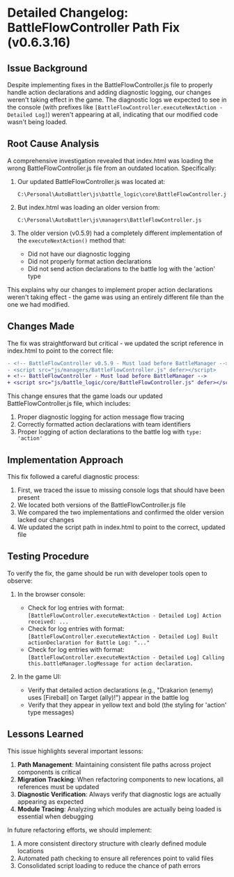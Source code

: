 # Detailed Changelog: BattleFlowController Path Fix (v0.6.3.16)

## Issue Background

Despite implementing fixes in the BattleFlowController.js file to properly handle action declarations and adding diagnostic logging, our changes weren't taking effect in the game. The diagnostic logs we expected to see in the console (with prefixes like `[BattleFlowController.executeNextAction - Detailed Log]`) weren't appearing at all, indicating that our modified code wasn't being loaded.

## Root Cause Analysis

A comprehensive investigation revealed that index.html was loading the wrong BattleFlowController.js file from an outdated location. Specifically:

1. Our updated BattleFlowController.js was located at:
   ```
   C:\Personal\AutoBattler\js\battle_logic\core\BattleFlowController.js
   ```

2. But index.html was loading an older version from:
   ```
   C:\Personal\AutoBattler\js\managers\BattleFlowController.js
   ```

3. The older version (v0.5.9) had a completely different implementation of the `executeNextAction()` method that:
   - Did not have our diagnostic logging
   - Did not properly format action declarations
   - Did not send action declarations to the battle log with the 'action' type

This explains why our changes to implement proper action declarations weren't taking effect - the game was using an entirely different file than the one we had modified.

## Changes Made

The fix was straightforward but critical - we updated the script reference in index.html to point to the correct file:

```diff
- <!-- BattleFlowController v0.5.9 - Must load before BattleManager -->
- <script src="js/managers/BattleFlowController.js" defer></script>
+ <!-- BattleFlowController - Must load before BattleManager -->
+ <script src="js/battle_logic/core/BattleFlowController.js" defer></script>
```

This change ensures that the game loads our updated BattleFlowController.js file, which includes:

1. Proper diagnostic logging for action message flow tracing
2. Correctly formatted action declarations with team identifiers
3. Proper logging of action declarations to the battle log with `type: 'action'`

## Implementation Approach

This fix followed a careful diagnostic process:
1. First, we traced the issue to missing console logs that should have been present
2. We located both versions of the BattleFlowController.js file
3. We compared the two implementations and confirmed the older version lacked our changes
4. We updated the script path in index.html to point to the correct, updated file

## Testing Procedure

To verify the fix, the game should be run with developer tools open to observe:

1. In the browser console:
   - Check for log entries with format: `[BattleFlowController.executeNextAction - Detailed Log] Action received: ...`
   - Check for log entries with format: `[BattleFlowController.executeNextAction - Detailed Log] Built actionDeclaration for Battle Log: "..."`
   - Check for log entries with format: `[BattleFlowController.executeNextAction - Detailed Log] Calling this.battleManager.logMessage for action declaration.`

2. In the game UI:
   - Verify that detailed action declarations (e.g., "Drakarion (enemy) uses [Fireball] on Target (ally)!") appear in the battle log
   - Verify that they appear in yellow text and bold (the styling for 'action' type messages)

## Lessons Learned

This issue highlights several important lessons:

1. **Path Management**: Maintaining consistent file paths across project components is critical
2. **Migration Tracking**: When refactoring components to new locations, all references must be updated
3. **Diagnostic Verification**: Always verify that diagnostic logs are actually appearing as expected
4. **Module Tracing**: Analyzing which modules are actually being loaded is essential when debugging

In future refactoring efforts, we should implement:

1. A more consistent directory structure with clearly defined module locations
2. Automated path checking to ensure all references point to valid files
3. Consolidated script loading to reduce the chance of path errors
